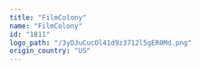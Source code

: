 ```yaml
---
title: "FilmColony"
name: "FilmColony"
id: "1811"
logo_path: "/3yDJuCucOl41d9z3712l5gER0Md.png"
origin_country: "US"
---
```

